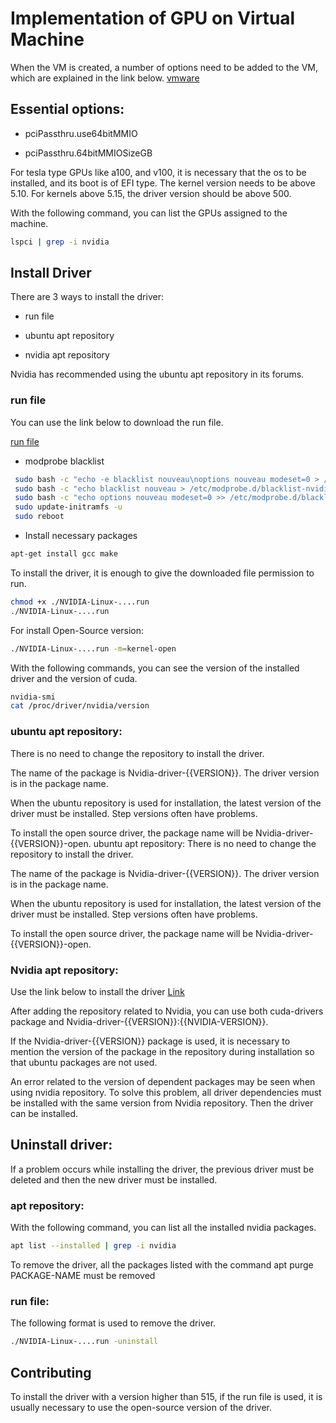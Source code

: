 # Implementation of GPU on Virtual Machine
When the VM is created, a number of options need to be added to the VM, which are explained in the link below.
[vmware](https://blogs.vmware.com/apps/2018/09/using-gpus-with-virtual-machines-on-vsphere-part-2-vmdirectpath-i-o.html)

## Essential options:
 * pciPassthru.use64bitMMIO

 * pciPassthru.64bitMMIOSizeGB

For tesla type GPUs like a100, and v100, it is necessary that the os to be installed, and its boot is of EFI type.
The kernel version needs to be above 5.10. For kernels above 5.15, the driver version should be above 500.

With the following command, you can list the GPUs assigned to the machine.

```bash
lspci | grep -i nvidia
```

## Install Driver
There are 3 ways to install the driver:

- run file

- ubuntu apt repository

- nvidia apt repository



Nvidia has recommended using the ubuntu apt repository in its forums.

### run file

You can use the link below to download the run file.

[run file](https://www.nvidia.com/Download/Find.aspx?lang=en-us)

- modprobe blacklist
```bash
 sudo bash -c "echo -e blacklist nouveau\noptions nouveau modeset=0 > /etc/modprobe.d/disable-nouveau.conf"
 sudo bash -c "echo blacklist nouveau > /etc/modprobe.d/blacklist-nvidia-nouveau.conf"
 sudo bash -c "echo options nouveau modeset=0 >> /etc/modprobe.d/blacklist-nvidia-nouveau.conf"
 sudo update-initramfs -u
 sudo reboot
```
- Install necessary packages
```bash
apt-get install gcc make
```

To install the driver, it is enough to give the downloaded file permission to run.
```bash
chmod +x ./NVIDIA-Linux-....run 
./NVIDIA-Linux-....run
```
For install Open-Source version:
```bash
./NVIDIA-Linux-....run -m=kernel-open
```

With the following commands, you can see the version of the installed driver and the version of cuda.
```bash
nvidia-smi
cat /proc/driver/nvidia/version
```

### ubuntu apt repository:

There is no need to change the repository to install the driver.

The name of the package is Nvidia-driver-{{VERSION}}. The driver version is in the package name.

When the ubuntu repository is used for installation, the latest version of the driver must be installed. Step versions often have problems.

To install the open source driver, the package name will be Nvidia-driver-{{VERSION}}-open.
ubuntu apt repository:
There is no need to change the repository to install the driver.

The name of the package is Nvidia-driver-{{VERSION}}. The driver version is in the package name.

When the ubuntu repository is used for installation, the latest version of the driver must be installed. Step versions often have problems.

To install the open source driver, the package name will be Nvidia-driver-{{VERSION}}-open.

### Nvidia apt repository:

Use the link below to install the driver
[Link](https://docs.nvidia.com/datacenter/tesla/tesla-installation-notes/index.html#ubuntu-lts)

After adding the repository related to Nvidia, you can use both cuda-drivers package and Nvidia-driver-{{VERSION}}:{{NVIDIA-VERSION}}.

If the Nvidia-driver-{{VERSION}} package is used, it is necessary to mention the version of the package in the repository during installation so that ubuntu packages are not used.

An error related to the version of dependent packages may be seen when using nvidia repository. To solve this problem, all driver dependencies must be installed with the same version from Nvidia repository. Then the driver can be installed.

## Uninstall driver:

If a problem occurs while installing the driver, the previous driver must be deleted and then the new driver must be installed.

### apt repository:
With the following command, you can list all the installed nvidia packages.

```bash
apt list --installed | grep -i nvidia
```
To remove the driver, all the packages listed with the command apt purge PACKAGE-NAME must be removed

### run file:
The following format is used to remove the driver.
```bash
./NVIDIA-Linux-....run -uninstall
```

## Contributing

To install the driver with a version higher than 515, if the run file is used, it is usually necessary to use the open-source version of the driver.


